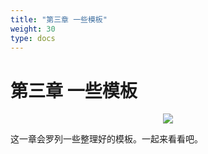 ```yaml
---
title: "第三章 一些模板"
weight: 30
type: docs
---
```


# 第三章 一些模板

<p align='center'>
<img src='https://img.halfrost.com/Leetcode/GOPHER_DAD_.png'>
</p>


这一章会罗列一些整理好的模板。一起来看看吧。